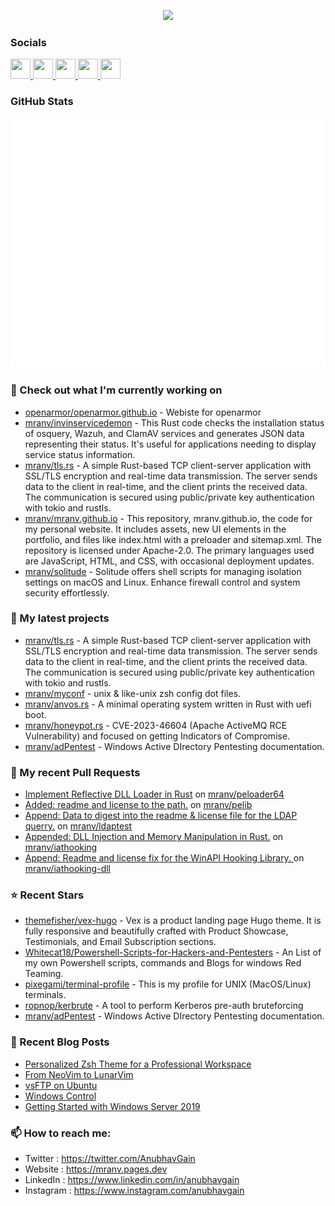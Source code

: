 <p align="center"><img src="https://raw.githubusercontent.com/mranv/mranv/main/anubhavgain.png" /></p>



### Socials

<p align="left"> <a href="https://www.github.com/mranv" target="_blank" rel="noreferrer"> <picture> <source media="(prefers-color-scheme: dark)" srcset="https://raw.githubusercontent.com/danielcranney/readme-generator/main/public/icons/socials/github-dark.svg" /> <source media="(prefers-color-scheme: light)" srcset="https://raw.githubusercontent.com/danielcranney/readme-generator/main/public/icons/socials/github.svg" /> <img src="https://raw.githubusercontent.com/danielcranney/readme-generator/main/public/icons/socials/github.svg" width="32" height="32" /> </picture> </a> <a href="http://www.instagram.com/anubhavgain" target="_blank" rel="noreferrer"> <picture> <source media="(prefers-color-scheme: dark)" srcset="https://raw.githubusercontent.com/danielcranney/readme-generator/main/public/icons/socials/instagram-dark.svg" /> <source media="(prefers-color-scheme: light)" srcset="https://raw.githubusercontent.com/danielcranney/readme-generator/main/public/icons/socials/instagram.svg" /> <img src="https://raw.githubusercontent.com/danielcranney/readme-generator/main/public/icons/socials/instagram.svg" width="32" height="32" /> </picture> </a> <a href="https://www.linkedin.com/in/anubhavgain" target="_blank" rel="noreferrer"> <picture> <source media="(prefers-color-scheme: dark)" srcset="https://raw.githubusercontent.com/danielcranney/readme-generator/main/public/icons/socials/linkedin-dark.svg" /> <source media="(prefers-color-scheme: light)" srcset="https://raw.githubusercontent.com/danielcranney/readme-generator/main/public/icons/socials/linkedin.svg" /> <img src="https://raw.githubusercontent.com/danielcranney/readme-generator/main/public/icons/socials/linkedin.svg" width="32" height="32" /> </picture> </a> <a href="https://mranv.pages.dev/rss.xml" target="_blank" rel="noreferrer"> <picture> <source media="(prefers-color-scheme: dark)" srcset="https://raw.githubusercontent.com/danielcranney/readme-generator/main/public/icons/socials/rss-dark.svg" /> <source media="(prefers-color-scheme: light)" srcset="https://raw.githubusercontent.com/danielcranney/readme-generator/main/public/icons/socials/rss.svg" /> <img src="https://raw.githubusercontent.com/danielcranney/readme-generator/main/public/icons/socials/rss.svg" width="32" height="32" /> </picture> </a> <a href="https://www.x.com/AnubhavGain" target="_blank" rel="noreferrer"> <picture> <source media="(prefers-color-scheme: dark)" srcset="https://raw.githubusercontent.com/danielcranney/readme-generator/main/public/icons/socials/twitter-dark.svg" /> <source media="(prefers-color-scheme: light)" srcset="https://raw.githubusercontent.com/danielcranney/readme-generator/main/public/icons/socials/twitter.svg" /> <img src="https://raw.githubusercontent.com/danielcranney/readme-generator/main/public/icons/socials/twitter.svg" width="32" height="32" /> </picture> </a> </p>

### GitHub Stats

<p align="left"><img src="https://raw.githubusercontent.com/mranv/mranv/main/github-metrics.svg" /></p>

### 👷 Check out what I'm currently working on

- [openarmor/openarmor.github.io](https://github.com/openarmor/openarmor.github.io) - Webiste for openarmor
- [mranv/invinservicedemon](https://github.com/mranv/invinservicedemon) - This Rust code checks the installation status of osquery, Wazuh, and ClamAV services and generates JSON data representing their status. It&#39;s useful for applications needing to display service status information.
- [mranv/tls.rs](https://github.com/mranv/tls.rs) - A simple Rust-based TCP client-server application with SSL/TLS encryption and real-time data transmission. The server sends data to the client in real-time, and the client prints the received data. The communication is secured using public/private key authentication with tokio and rustls.
- [mranv/mranv.github.io](https://github.com/mranv/mranv.github.io) - This repository, mranv.github.io, the code for my personal website. It includes assets, new UI elements in the portfolio, and files like index.html with a preloader and sitemap.xml. The repository is licensed under Apache-2.0. The primary languages used are JavaScript, HTML, and CSS, with occasional deployment updates.
- [mranv/solitude](https://github.com/mranv/solitude) - Solitude offers shell scripts for managing isolation settings on macOS and Linux. Enhance firewall control and system security effortlessly.
### 🌱 My latest projects

- [mranv/tls.rs](https://github.com/mranv/tls.rs) - A simple Rust-based TCP client-server application with SSL/TLS encryption and real-time data transmission. The server sends data to the client in real-time, and the client prints the received data. The communication is secured using public/private key authentication with tokio and rustls.
- [mranv/myconf](https://github.com/mranv/myconf) - unix &amp; like-unix zsh config dot files.
- [mranv/anvos.rs](https://github.com/mranv/anvos.rs) - A minimal operating system written in Rust with uefi boot.
- [mranv/honeypot.rs](https://github.com/mranv/honeypot.rs) -  CVE-2023-46604 (Apache ActiveMQ RCE Vulnerability) and focused on getting Indicators of Compromise.
- [mranv/adPentest](https://github.com/mranv/adPentest) - Windows Active DIrectory Pentesting documentation.
### 🔨 My recent Pull Requests

- [Implement Reflective DLL Loader in Rust](https://github.com/mranv/peloader64/pull/1) on [mranv/peloader64](https://github.com/mranv/peloader64)
- [Added: readme and license to the path.](https://github.com/mranv/pelib/pull/1) on [mranv/pelib](https://github.com/mranv/pelib)
- [Append: Data to digest into the readme &amp; license file for the LDAP querry.](https://github.com/mranv/ldaptest/pull/1) on [mranv/ldaptest](https://github.com/mranv/ldaptest)
- [Appended: DLL Injection and Memory Manipulation in Rust.](https://github.com/mranv/iathooking/pull/1) on [mranv/iathooking](https://github.com/mranv/iathooking)
- [Append: Readme and license fix for the WinAPI Hooking Library. ](https://github.com/mranv/iathooking-dll/pull/1) on [mranv/iathooking-dll](https://github.com/mranv/iathooking-dll)
### ⭐ Recent Stars

- [themefisher/vex-hugo](https://github.com/themefisher/vex-hugo) - Vex is a product landing page Hugo theme. It is fully responsive and beautifully crafted with Product Showcase, Testimonials, and Email Subscription sections.
- [Whitecat18/Powershell-Scripts-for-Hackers-and-Pentesters](https://github.com/Whitecat18/Powershell-Scripts-for-Hackers-and-Pentesters) - An List of my own Powershell scripts, commands and Blogs for windows Red Teaming. 
- [pixegami/terminal-profile](https://github.com/pixegami/terminal-profile) - This is my profile for UNIX (MacOS/Linux) terminals.
- [ropnop/kerbrute](https://github.com/ropnop/kerbrute) - A tool to perform Kerberos pre-auth bruteforcing
- [mranv/adPentest](https://github.com/mranv/adPentest) - Windows Active DIrectory Pentesting documentation.
### 📰 Recent Blog Posts

- [Personalized Zsh Theme for a Professional Workspace](https://mranv.pages.dev/posts/personalized-zsh-theme/)
- [From NeoVim to LunarVim](https://mranv.pages.dev/posts/from-neovim-to-lunarvim/)
- [vsFTP on Ubuntu](https://mranv.pages.dev/posts/vsftp-on-ubuntu/)
- [Windows Control](https://mranv.pages.dev/posts/windows-control/)
- [Getting Started with Windows Server 2019](https://mranv.pages.dev/posts/getting-started-with-windows-server-2019/)
### 📫 How to reach me:
  - Twitter   : <https://twitter.com/AnubhavGain>
  - Website   : <https://mranv.pages.dev>
  - LinkedIn  : <https://www.linkedin.com/in/anubhavgain>
  - Instagram : <https://www.instagram.com/anubhavgain>
